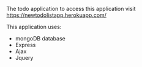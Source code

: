 The todo application 
to access this application visit https://newtodolistapp.herokuapp.com/

This application uses: 
* mongoDB database
* Express
* Ajax
* Jquery

